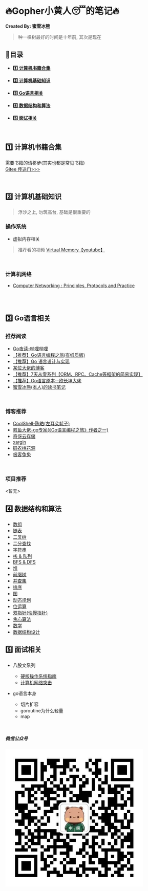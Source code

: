 # :fire:Gopher小黄人:sleeping:的笔记:fire:

**Created By: 蜜雪冰熊**

> 种一棵树最好的时间是十年前, 其次是现在
## :blue_book:目录

- **<a href="#books">:one: 计算机书籍合集</a>**

- **<a href="#basic">:two: 计算机基础知识</a>**

- **<a href="#go">:three: Go语言相关</a>**

- **<a href="#algorithm">:four: 数据结构和算法</a>**

- **<a href="#interview">:five: 面试相关</a>**

<br>

## <a name="books">:one: 计算机书籍合集</a>

需要书籍的请移步(其实也都是常见书籍)
<br>
[Gitee 传送门>>>](https://gitee.com/wdy_go/CS-Books)

<br>

## <a name="basic">:two: 计算机基础知识</a>

> 浮沙之上, 勿筑高台, 基础是很重要的<br>
### 操作系统

- 虚拟内存相关

> 推荐看的视频 [Virtual Memory【youtube】](https://youtube.com/playlist?list=PLiwt1iVUib9s2Uo5BeYmwkDFUh70fJPxX)

<br>

### 计算机网络

- [Computer Networking : Principles, Protocols and Practice](https://www.computer-networking.info/2nd/html/)
<br>
<br>

## <a name="go">:three: Go语言相关</a>

### 推荐阅读

- [Go夜读-哔哩哔哩](https://space.bilibili.com/326749661?from=search&seid=1752206758356276456)
- [【推荐】Go语言编程之旅(有纸质版)](https://golang2.eddycjy.com/)
- [【推荐】Go 语言设计与实现](https://draveness.me/golang/)
- [某位大佬的博客](https://mojotv.cn/404#Go%E8%BF%9B%E9%98%B6)
- [【推荐】7天从零系列【ORM、RPC、Cache等框架的简易实现】](https://geektutu.com/post/gee.html)
- [【推荐】Go语言原本--欧长坤大佬](https://golang.design/under-the-hood/)
- [蜜雪冰熊(本人)的读书笔记](https://github.com/code4EE/yun-notes/tree/main/set_of_notes/my_golang_notes)
<br>

### 博客推荐

- [CoolShell-陈皓(左耳朵耗子)](https://coolshell.cn/featured)
- [煎鱼大佬-go专家(《Go语言编程之旅》作者之一)](https://eddycjy.com/)
- [奇伢云存储](https://www.qiyacloud.cn/)
- [xargin](https://xargin.com/)
- [码农桃花源](https://qcrao.com/)
- [极客兔兔](https://geektutu.com/)
<br>

### 项目推荐
<暂无>

## <a name="algorithm">:four: 数据结构和算法</a>

- [数组]()
- [链表](https://github.com/code4EE/yun-notes/tree/main/set_of_notes/algorithm-notes/%E9%93%BE%E8%A1%A8)
- [二叉树](https://github.com/code4EE/yun-notes/tree/main/set_of_notes/algorithm-notes/%E4%BA%8C%E5%8F%89%E6%A0%91)
- [二分查找](https://github.com/code4EE/yun-notes/tree/main/set_of_notes/algorithm-notes/%E4%BA%8C%E5%88%86%E6%9F%A5%E6%89%BE)
- [字符串](https://github.com/code4EE/yun-notes/tree/main/set_of_notes/algorithm-notes/%E5%AD%97%E7%AC%A6%E4%B8%B2)
- [栈 & 队列](https://github.com/code4EE/yun-notes/tree/main/set_of_notes/algorithm-notes/%E6%A0%88%26%E9%98%9F%E5%88%97)
- [BFS & DFS](https://github.com/code4EE/yun-notes/tree/main/set_of_notes/algorithm-notes/BFS%26DFS)
- [堆](https://github.com/code4EE/yun-notes/tree/main/set_of_notes/algorithm-notes/%E5%A0%86)
- [前缀树](https://github.com/code4EE/yun-notes/tree/main/set_of_notes/algorithm-notes/%E5%89%8D%E7%BC%80%E6%A0%91)
- [并查集](https://github.com/code4EE/yun-notes/tree/main/set_of_notes/algorithm-notes/%E5%B9%B6%E6%9F%A5%E9%9B%86)
- [排序](https://github.com/code4EE/yun-notes/tree/main/set_of_notes/algorithm-notes/%E6%8E%92%E5%BA%8F)
- [图]()
- [动态规划](https://github.com/code4EE/yun-notes/tree/main/set_of_notes/algorithm-notes/%E5%8A%A8%E6%80%81%E8%A7%84%E5%88%92)
- [位运算](https://github.com/code4EE/yun-notes/tree/main/set_of_notes/algorithm-notes/%E4%BD%8D%E8%BF%90%E7%AE%97)
- [双指针(快慢指针)](https://github.com/code4EE/yun-notes/tree/main/set_of_notes/algorithm-notes/%E5%8F%8C%E6%8C%87%E9%92%88)
- [贪心算法](https://github.com/code4EE/yun-notes/tree/main/set_of_notes/algorithm-notes/%E8%B4%AA%E5%BF%83%E7%AE%97%E6%B3%95)
- [数学](https://github.com/code4EE/yun-notes/tree/main/set_of_notes/algorithm-notes/%E6%95%B0%E5%AD%A6)
- [数据结构设计](https://github.com/code4EE/yun-notes/tree/main/set_of_notes/algorithm-notes/%E6%95%B0%E6%8D%AE%E7%BB%93%E6%9E%84%E8%AE%BE%E8%AE%A1)
## <a name="interview">:five: 面试相关</a>

- 八股文系列
  - [硬核操作系统指南](https://leetcode-cn.com/leetbook/read/awesome-os-guide/ey5x72/)
  - [计算机网络突击](https://leetcode-cn.com/leetbook/detail/networks-interview-highlights/)

- go语言本身
  - 切片扩容
  - goroutine为什么轻量
  - map

<br>

##### 微信公众号

![微信公众号:go学习](https://github.com/code4EE/yun-notes/blob/main/resources/images/weixin_golearning.jpg)